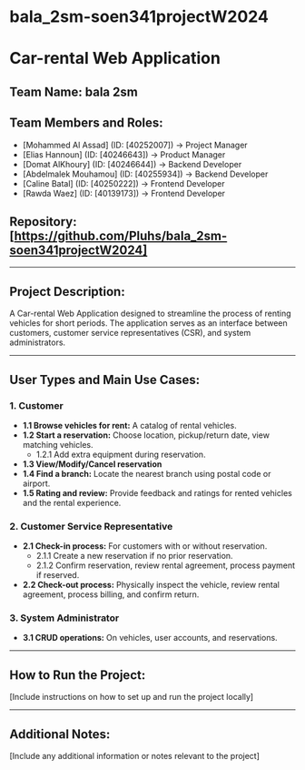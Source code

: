 # bala_2sm-soen341projectW2024
# Car-rental Web Application

## Team Name: bala 2sm

## Team Members and Roles:
- [Mohammed Al Assad] (ID: [40252007]) -> Project Manager
- [Elias Hannoun] (ID: [40246643]) -> Product Manager
- [Domat AlKhoury] (ID: [40246644]) -> Backend Developer
- [Abdelmalek Mouhamou] (ID: [40255934]) -> Backend Developer
- [Caline Batal] (ID: [40250222]) -> Frontend Developer
- [Rawda Waez] (ID: [40139173]) -> Frontend Developer

## Repository: [https://github.com/Pluhs/bala_2sm-soen341projectW2024]

---

## Project Description:

A Car-rental Web Application designed to streamline the process of renting vehicles for short periods. The application serves as an interface between customers, customer service representatives (CSR), and system administrators.

---

## User Types and Main Use Cases:

### 1. Customer
- **1.1 Browse vehicles for rent:** A catalog of rental vehicles.
- **1.2 Start a reservation:** Choose location, pickup/return date, view matching vehicles.
    - 1.2.1 Add extra equipment during reservation.
- **1.3 View/Modify/Cancel reservation**
- **1.4 Find a branch:** Locate the nearest branch using postal code or airport.
- **1.5 Rating and review:** Provide feedback and ratings for rented vehicles and the rental experience.

### 2. Customer Service Representative
- **2.1 Check-in process:** For customers with or without reservation.
    - 2.1.1 Create a new reservation if no prior reservation.
    - 2.1.2 Confirm reservation, review rental agreement, process payment if reserved.
- **2.2 Check-out process:** Physically inspect the vehicle, review rental agreement, process billing, and confirm return.

### 3. System Administrator
- **3.1 CRUD operations:** On vehicles, user accounts, and reservations.

---

## How to Run the Project:

[Include instructions on how to set up and run the project locally]

---

## Additional Notes:

[Include any additional information or notes relevant to the project]


